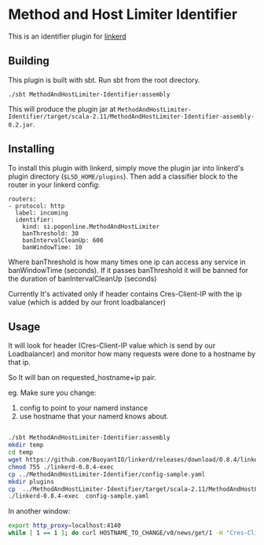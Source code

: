 # Method and Host Limiter Identifier

This is an identifier plugin for [linkerd](https://linkerd.io)



## Building

This plugin is built with sbt.  Run sbt from the root directory.

```
./sbt MethodAndHostLimiter-Identifier:assembly
```

This will produce the plugin jar at
`MethodAndHostLimiter-Identifier/target/scala-2.11/MethodAndHostLimiter-Identifier-assembly-0.2.jar`.

## Installing

To install this plugin with linkerd, simply move the plugin jar into linkerd's
plugin directory (`$L5D_HOME/plugins`).  Then add a classifier block to the
router in your linkerd config:

```
routers:
- protocol: http
  label: incoming
  identifier:
    kind: si.poponline.MethodAndHostLimiter
    banThreshold: 30
    banIntervalCleanUp: 600
    banWindowTime: 10
```

Where banThreshold is how many times one ip can access any service in banWindowTime (seconds). 
If it passes banThreshold it will be banned for the duration of banIntervalCleanUp (seconds)

Currently It's activated only if header contains Cres-Client-IP with the ip value (which is added by our front loadbalancer)

## Usage

It will look for header (Cres-Client-IP value which is send by our Loadbalancer)
 and monitor how many requests were done to a hostname by that ip. 
 
 So It will ban on requested_hostname+ip pair. 


eg. 
Make sure you change: 
1. config to point to your namerd instance
2. use hostname that your namerd knows about. 
```bash

./sbt MethodAndHostLimiter-Identifier:assembly
mkdir temp
cd temp
wget https://github.com/BuoyantIO/linkerd/releases/download/0.8.4/linkerd-0.8.4-exec
chmod 755 ./linkerd-0.8.4-exec
cp ../MethodAndHostLimiter-Identifier/config-sample.yaml
mkdir plugins
cp  ../MethodAndHostLimiter-Identifier/target/scala-2.11/MethodAndHostLimiter-Identifier-assembly-0.2.jar plugins/
./linkerd-0.8.4-exec  config-sample.yaml 
```
In another window:
```bash
export http_proxy=localhost:4140
while [ 1 == 1 ]; do curl HOSTNAME_TO_CHANGE/v0/news/get/1 -H "Cres-Client-IP: 10.0.0.1" ; sleep 0.2; done;
```